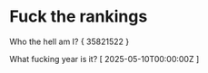 # Fuck the rankings

Who the hell am I?
{ 35821522 }

What fucking year is it?
[ 2025-05-10T00:00:00Z ]
